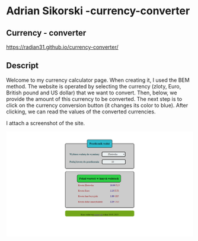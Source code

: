 # Adrian Sikorski -currency-converter
## Currency - converter
https://radian31.github.io/currency-converter/

## Descript

Welcome to my currency calculator page. When creating it, I used the BEM method.
The website is operated by selecting the currency (zloty, Euro, British pound and US dollar) that we want to convert. Then, below, we provide the amount of this currency to be converted. The next step is to click on the currency conversion button (it changes its color to blue). After clicking, we can read the values of the converted currencies.

I attach a screenshot of the site.

![screen](images/screen.png)


